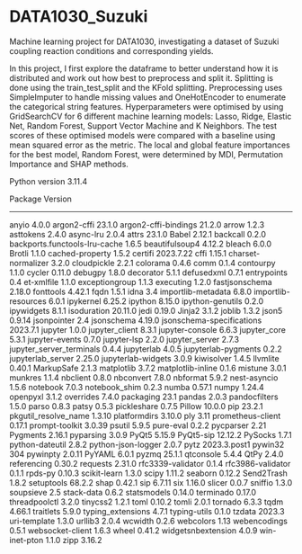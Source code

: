 # DATA1030_Suzuki
Machine learning project for DATA1030, investigating a dataset of Suzuki coupling reaction conditions and corresponding yields.

In this project, I first explore the dataframe to better understand how it is distributed and work out how best to preprocess and split it. 
Splitting is done using the train_test_split and the KFold splitting.
Preprocessing uses SimpleImputer to handle missing values and OneHotEncoder to enumerate the categorical string features.
Hyperparameters were optimised by using GridSearchCV for 6 different machine learning models: Lasso, Ridge, Elastic Net, Random Forest, Support Vector Machine and K Neighbors.
The test scores of these optimised models were compared with a baseline using mean squared error as the metric.
The local and global feature importances for the best model, Random Forest, were determined by MDI, Permutation Importance and SHAP methods.

Python version 3.11.4

Package                       Version
----------------------------- ------------
anyio                         4.0.0
argon2-cffi                   23.1.0
argon2-cffi-bindings          21.2.0
arrow                         1.2.3
asttokens                     2.4.0
async-lru                     2.0.4
attrs                         23.1.0
Babel                         2.12.1
backcall                      0.2.0
backports.functools-lru-cache 1.6.5
beautifulsoup4                4.12.2
bleach                        6.0.0
Brotli                        1.1.0
cached-property               1.5.2
certifi                       2023.7.22
cffi                          1.15.1
charset-normalizer            3.2.0
cloudpickle                   2.2.1
colorama                      0.4.6
comm                          0.1.4
contourpy                     1.1.0
cycler                        0.11.0
debugpy                       1.8.0
decorator                     5.1.1
defusedxml                    0.7.1
entrypoints                   0.4
et-xmlfile                    1.1.0
exceptiongroup                1.1.3
executing                     1.2.0
fastjsonschema                2.18.0
fonttools                     4.42.1
fqdn                          1.5.1
idna                          3.4
importlib-metadata            6.8.0
importlib-resources           6.0.1
ipykernel                     6.25.2
ipython                       8.15.0
ipython-genutils              0.2.0
ipywidgets                    8.1.1
isoduration                   20.11.0
jedi                          0.19.0
Jinja2                        3.1.2
joblib                        1.3.2
json5                         0.9.14
jsonpointer                   2.4
jsonschema                    4.19.0
jsonschema-specifications     2023.7.1
jupyter                       1.0.0
jupyter_client                8.3.1
jupyter-console               6.6.3
jupyter_core                  5.3.1
jupyter-events                0.7.0
jupyter-lsp                   2.2.0
jupyter_server                2.7.3
jupyter_server_terminals      0.4.4
jupyterlab                    4.0.5
jupyterlab-pygments           0.2.2
jupyterlab_server             2.25.0
jupyterlab-widgets            3.0.9
kiwisolver                    1.4.5
llvmlite                      0.40.1
MarkupSafe                    2.1.3
matplotlib                    3.7.2
matplotlib-inline             0.1.6
mistune                       3.0.1
munkres                       1.1.4
nbclient                      0.8.0
nbconvert                     7.8.0
nbformat                      5.9.2
nest-asyncio                  1.5.6
notebook                      7.0.3
notebook_shim                 0.2.3
numba                         0.57.1
numpy                         1.24.4
openpyxl                      3.1.2
overrides                     7.4.0
packaging                     23.1
pandas                        2.0.3
pandocfilters                 1.5.0
parso                         0.8.3
patsy                         0.5.3
pickleshare                   0.7.5
Pillow                        10.0.0
pip                           23.2.1
pkgutil_resolve_name          1.3.10
platformdirs                  3.10.0
ply                           3.11
prometheus-client             0.17.1
prompt-toolkit                3.0.39
psutil                        5.9.5
pure-eval                     0.2.2
pycparser                     2.21
Pygments                      2.16.1
pyparsing                     3.0.9
PyQt5                         5.15.9
PyQt5-sip                     12.12.2
PySocks                       1.7.1
python-dateutil               2.8.2
python-json-logger            2.0.7
pytz                          2023.3.post1
pywin32                       304
pywinpty                      2.0.11
PyYAML                        6.0.1
pyzmq                         25.1.1
qtconsole                     5.4.4
QtPy                          2.4.0
referencing                   0.30.2
requests                      2.31.0
rfc3339-validator             0.1.4
rfc3986-validator             0.1.1
rpds-py                       0.10.3
scikit-learn                  1.3.0
scipy                         1.11.2
seaborn                       0.12.2
Send2Trash                    1.8.2
setuptools                    68.2.2
shap                          0.42.1
sip                           6.7.11
six                           1.16.0
slicer                        0.0.7
sniffio                       1.3.0
soupsieve                     2.5
stack-data                    0.6.2
statsmodels                   0.14.0
terminado                     0.17.0
threadpoolctl                 3.2.0
tinycss2                      1.2.1
toml                          0.10.2
tomli                         2.0.1
tornado                       6.3.3
tqdm                          4.66.1
traitlets                     5.9.0
typing_extensions             4.7.1
typing-utils                  0.1.0
tzdata                        2023.3
uri-template                  1.3.0
urllib3                       2.0.4
wcwidth                       0.2.6
webcolors                     1.13
webencodings                  0.5.1
websocket-client              1.6.3
wheel                         0.41.2
widgetsnbextension            4.0.9
win-inet-pton                 1.1.0
zipp                          3.16.2
